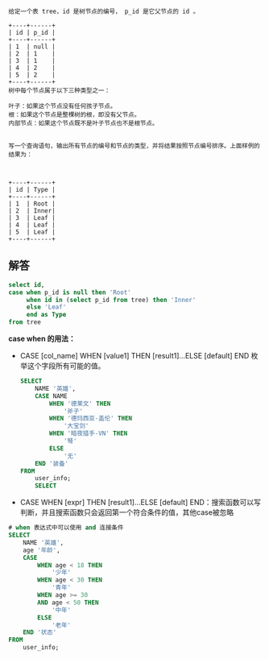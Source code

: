 ```
给定一个表 tree，id 是树节点的编号， p_id 是它父节点的 id 。

+----+------+
| id | p_id |
+----+------+
| 1  | null |
| 2  | 1    |
| 3  | 1    |
| 4  | 2    |
| 5  | 2    |
+----+------+
树中每个节点属于以下三种类型之一：

叶子：如果这个节点没有任何孩子节点。
根：如果这个节点是整棵树的根，即没有父节点。
内部节点：如果这个节点既不是叶子节点也不是根节点。
 

写一个查询语句，输出所有节点的编号和节点的类型，并将结果按照节点编号排序。上面样例的结果为：

 

+----+------+
| id | Type |
+----+------+
| 1  | Root |
| 2  | Inner|
| 3  | Leaf |
| 4  | Leaf |
| 5  | Leaf |
+----+------+
```

## 解答

```sql
select id,
case when p_id is null then 'Root'
     when id in (select p_id from tree) then 'Inner'
     else 'Leaf'
     end as Type
from tree
```

**case when 的用法：**

+ CASE [col_name] WHEN [value1] THEN [result1]…ELSE [default] END   枚举这个字段所有可能的值。

  ```sql
  SELECT
      NAME '英雄',
      CASE NAME
          WHEN '德莱文' THEN
              '斧子'
          WHEN '德玛西亚-盖伦' THEN
              '大宝剑'
          WHEN '暗夜猎手-VN' THEN
              '弩'
          ELSE
              '无'
      END '装备'
  FROM
      user_info;
      SELECT
  ```

+ CASE WHEN [expr] THEN [result1]…ELSE [default] END：搜索函数可以写判断，并且搜索函数只会返回第一个符合条件的值，其他case被忽略

```sql
# when 表达式中可以使用 and 连接条件
SELECT
    NAME '英雄',
    age '年龄',
    CASE
        WHEN age < 18 THEN
            '少年'
        WHEN age < 30 THEN
            '青年'
        WHEN age >= 30
        AND age < 50 THEN
            '中年'
        ELSE
            '老年'
    END '状态'
FROM
    user_info;
```


